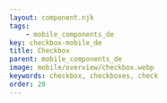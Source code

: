 ```yaml
---
layout: component.njk
tags: 
    - mobile_components_de
key: checkbox-mobile_de
title: Checkbox
parent: mobile_components_de
image: mobile/overview/checkbox.webp
keywords: checkbox, checkboxes, check
order: 20
---
```

